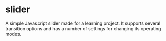 # slider
A simple Javascript slider made for a learning project.
It supports several transition options and has a number of settings for changing its operating modes.
